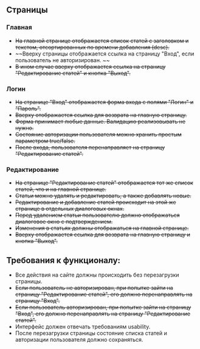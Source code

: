 
## Страницы

### Главная
- ~~На главной странице отображается список статей с заголовком и текстом, отсортированных по времени добавления (desc).~~
- ~~Вверху страницы отображается ссылка на страницу "Вход", если пользователь не авторизирован. ~~
- ~~В ином случае вверху отображается ссылка на страницу "Редактирование статей" и кнопка "Выход".~~

### Логин
- ~~На странице "Вход" отображается форма входа с полями "Логин" и "Пароль".~~
- ~~Вверху отображается ссылка для возврата на главную страницу.~~
- ~~Форма принимает любые данные. Валидацию реализовывать не нужно.~~
- ~~Состояние авторизации пользователя можно хранить простым параметром true/false.~~
- ~~После входа, пользователя перенаправляет на страницу "Редактирование статей".~~

### Редактирование
- ~~На странице "Редактирование статей" отображается тот же список статей, что и на главной странице.~~ 
- ~~Статьи можно удалять и редактировать, а также добавлять новые.~~
- ~~Редактирование и добавление статей происходит на этой же странице в отдельных диалоговых окнах.~~
- ~~Перед удалением статьи пользователю должно отображаться диалоговое окно с подтверждением.~~
- ~~Изменения в статьях должны отображаться на главной странице.~~
- ~~Вверху отображается ссылка для возврата на главную страницу и кнопка "Выход".~~

## Требования к функционалу:
- Все действия на сайте должны происходить без перезагрузки страницы.
- ~~Если пользователь не авторизирован, при попытке зайти на страницу "Редактирование статей", его должно перенаправлять на страницу "Вход".~~
- ~~Если пользователь авторизирован, при попытке зайти на страницу "Вход", его должно перенаправлять на страницу "Редактирование статей".~~
- Интерфейс должен отвечать требованиям usability.
- После перезагрузки страницы состояние списка статей и авторизации пользователя должно сохраняться.